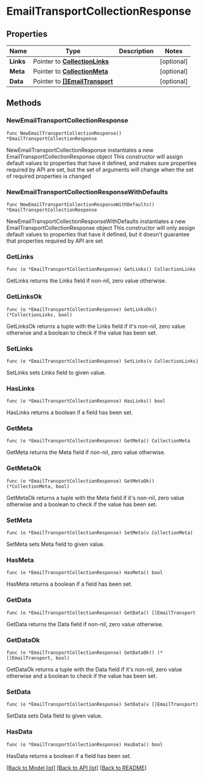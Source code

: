 # EmailTransportCollectionResponse

## Properties

Name | Type | Description | Notes
------------ | ------------- | ------------- | -------------
**Links** | Pointer to [**CollectionLinks**](CollectionLinks.md) |  | [optional] 
**Meta** | Pointer to [**CollectionMeta**](CollectionMeta.md) |  | [optional] 
**Data** | Pointer to [**[]EmailTransport**](EmailTransport.md) |  | [optional] 

## Methods

### NewEmailTransportCollectionResponse

`func NewEmailTransportCollectionResponse() *EmailTransportCollectionResponse`

NewEmailTransportCollectionResponse instantiates a new EmailTransportCollectionResponse object
This constructor will assign default values to properties that have it defined,
and makes sure properties required by API are set, but the set of arguments
will change when the set of required properties is changed

### NewEmailTransportCollectionResponseWithDefaults

`func NewEmailTransportCollectionResponseWithDefaults() *EmailTransportCollectionResponse`

NewEmailTransportCollectionResponseWithDefaults instantiates a new EmailTransportCollectionResponse object
This constructor will only assign default values to properties that have it defined,
but it doesn't guarantee that properties required by API are set

### GetLinks

`func (o *EmailTransportCollectionResponse) GetLinks() CollectionLinks`

GetLinks returns the Links field if non-nil, zero value otherwise.

### GetLinksOk

`func (o *EmailTransportCollectionResponse) GetLinksOk() (*CollectionLinks, bool)`

GetLinksOk returns a tuple with the Links field if it's non-nil, zero value otherwise
and a boolean to check if the value has been set.

### SetLinks

`func (o *EmailTransportCollectionResponse) SetLinks(v CollectionLinks)`

SetLinks sets Links field to given value.

### HasLinks

`func (o *EmailTransportCollectionResponse) HasLinks() bool`

HasLinks returns a boolean if a field has been set.

### GetMeta

`func (o *EmailTransportCollectionResponse) GetMeta() CollectionMeta`

GetMeta returns the Meta field if non-nil, zero value otherwise.

### GetMetaOk

`func (o *EmailTransportCollectionResponse) GetMetaOk() (*CollectionMeta, bool)`

GetMetaOk returns a tuple with the Meta field if it's non-nil, zero value otherwise
and a boolean to check if the value has been set.

### SetMeta

`func (o *EmailTransportCollectionResponse) SetMeta(v CollectionMeta)`

SetMeta sets Meta field to given value.

### HasMeta

`func (o *EmailTransportCollectionResponse) HasMeta() bool`

HasMeta returns a boolean if a field has been set.

### GetData

`func (o *EmailTransportCollectionResponse) GetData() []EmailTransport`

GetData returns the Data field if non-nil, zero value otherwise.

### GetDataOk

`func (o *EmailTransportCollectionResponse) GetDataOk() (*[]EmailTransport, bool)`

GetDataOk returns a tuple with the Data field if it's non-nil, zero value otherwise
and a boolean to check if the value has been set.

### SetData

`func (o *EmailTransportCollectionResponse) SetData(v []EmailTransport)`

SetData sets Data field to given value.

### HasData

`func (o *EmailTransportCollectionResponse) HasData() bool`

HasData returns a boolean if a field has been set.


[[Back to Model list]](../README.md#documentation-for-models) [[Back to API list]](../README.md#documentation-for-api-endpoints) [[Back to README]](../README.md)


